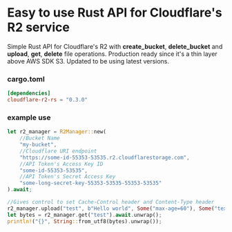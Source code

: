 # Easy to use Rust API for Cloudflare's R2 service 

Simple Rust API for Cloudflare's R2 with **create_bucket**, **delete_bucket** and  **upload**, **get**, **delete** file operations. Production ready since it's a thin layer above AWS SDK S3. Updated to be using latest versions.

### cargo.toml
```TOML
[dependencies]
cloudflare-r2-rs = "0.3.0"
```

### example use
```rust
let r2_manager = R2Manager::new(
    //Bucket Name
    "my-bucket", 
    //Cloudflare URI endpoint
    "https://some-id-55353-53535.r2.cloudflarestorage.com",
    //API Token's Access Key ID
    "some-id-55353-53535",
    //API Token's Secret Access Key
    "some-long-secret-key-55353-53535-55353-53535"
).await;

//Gives control to set Cache-Control header and Content-Type header
r2_manager.upload("test", b"Hello world", Some("max-age=60"), Some("text/plain")).await;
let bytes = r2_manager.get("test").await.unwrap();
println!("{}", String::from_utf8(bytes).unwrap());
```
